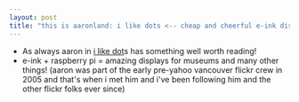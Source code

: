 ```yaml
---
layout: post
title: "this is aaronland: i like dots <-- cheap and cheerful e-ink displays for museums and other applications"
---
```

* As always aaron in [i like dot](https://www.aaronland.info/weblog/2020/07/20/dots/#easy)s has something well worth reading!
* e-ink + raspberry pi = amazing displays for museums and many other things! (aaron was part of the early pre-yahoo vancouver flickr crew in 2005 and that's when i met him and i've been following him and the other flickr folks ever since)

